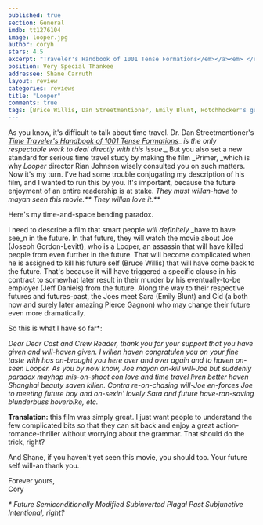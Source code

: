 ```yaml
---
published: true
section: General
imdb: tt1276104
image: looper.jpg
author: coryh
stars: 4.5
excerpt: "Traveler's Handbook of 1001 Tense Formations</em></a><em> </em>is the only respectable work to deal directly with this issue<em>."
position: Very Special Thankee
addressee: Shane Carruth
layout: review
categories: reviews
title: "Looper"
comments: true
tags: [Brice Willis, Dan Streetmentioner, Emily Blunt, Hotchhocker's guide to the galaxy, Joseph Gordon-Levitt, Looper, Primer, Rian Johnson, Shane Carruth, Time travel, Uncategorized]
---
```

As you know, it's difficult to talk about time travel. Dr. Dan Streetmentioner's [_Time Traveler's Handbook of 1001 Tense Formations_][1]_ _is the only respectable work to deal directly with this issue_._ But you also set a new standard for serious time travel study by making the film _Primer, _which is why _Looper_ director Rian Johnson wisely consulted you on such matters. Now it's my turn. I've had some trouble conjugating my description of his film, and I wanted to run this by you. It's important, because the future enjoyment of an entire readership is at stake. _They must willan-have to mayan seen this movie.** They willan love it.**_

   [1]: http://pages.cs.wisc.edu/~param/quotes/guide.html

Here's my time-and-space bending paradox.

I need to describe a film that smart people _will definitely_ _have to have see_n in the future. In that future, they will watch the movie about Joe (Joseph Gordon-Levitt), who is a Looper, an assassin that will have killed people from even further in the future. That will become complicated when he is assigned to kill his future self (Bruce Willis) that will have come back to the future. That's because it will have triggered a specific clause in his contract to somewhat later result in their murder by his eventually-to-be employer (Jeff Daniels) from the future. Along the way to their respective futures and futures-past, the Joes meet Sara (Emily Blunt) and Cid (a both now and surely later amazing Pierce Gagnon) who may change their future even more dramatically.

So this is what I have so far*:

_Dear Dear Cast and Crew Reader, thank you for your support that you have given and will-haven given. I willen haven congratulen you on your fine taste with has on-brought you here over and over again and to haven on-seen Looper. As you by now know, Joe mayan on-kill will-Joe but suddenly paradox mayhap mis-on-shoot con love and time travel liven better haven Shanghai beauty saven killen. Contra re-on-chasing will-Joe en-forces Joe to meeting future boy and on-sexin' lovely Sara and future have-ran-saving blunderbuss hoverbike, etc._

**Translation:** this film was simply great. I just want people to understand the few complicated bits so that they can sit back and enjoy a great action-romance-thriller without worrying about the grammar. That should do the trick, right?

And Shane, if you haven't yet seen this movie, you should too. Your future self will-an thank you.

Forever yours,  
Cory

_* Future Semiconditionally Modified Subinverted Plagal Past Subjunctive Intentional, right?_